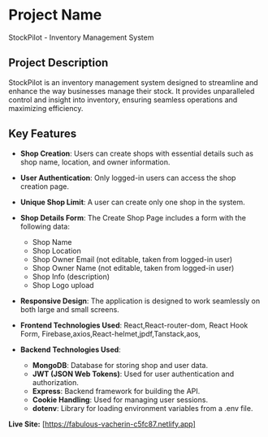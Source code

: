# Project Name

StockPilot - Inventory Management System

## Project Description

StockPilot is an inventory management system designed to streamline and enhance the way businesses manage their stock. It provides unparalleled control and insight into inventory, ensuring seamless operations and maximizing efficiency.

## Key Features

- **Shop Creation**: Users can create shops with essential details such as shop name, location, and owner information.

- **User Authentication**: Only logged-in users can access the shop creation page.

- **Unique Shop Limit**: A user can create only one shop in the system.

- **Shop Details Form**: The Create Shop Page includes a form with the following data:

  - Shop Name
  - Shop Location
  - Shop Owner Email (not editable, taken from logged-in user)
  - Shop Owner Name (not editable, taken from logged-in user)
  - Shop Info (description)
  - Shop Logo upload

- **Responsive Design**: The application is designed to work seamlessly on both large and small screens.

- **Frontend Technologies Used**: React,React-router-dom, React Hook Form, Firebase,axios,React-helmet,jpdf,Tanstack,aos,

- **Backend Technologies Used**:
  - **MongoDB**: Database for storing shop and user data.
  - **JWT (JSON Web Tokens)**: Used for user authentication and authorization.
  - **Express**: Backend framework for building the API.
  - **Cookie Handling**: Used for managing user sessions.
  - **dotenv**: Library for loading environment variables from a .env file.

**Live Site:** [https://fabulous-vacherin-c5fc87.netlify.app]
